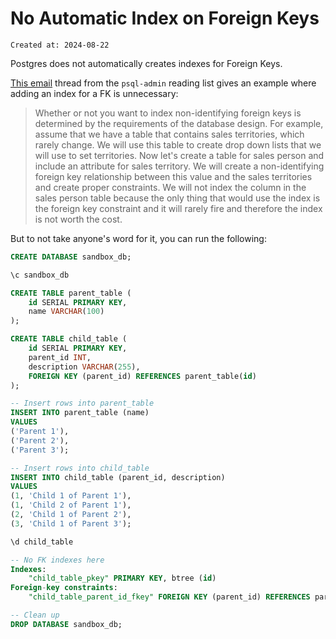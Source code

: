 # No Automatic Index on Foreign Keys

```
Created at: 2024-08-22
```

Postgres does not automatically creates indexes for Foreign Keys.

[This
email](http://web.archive.org/web/20240822020006/https://www.postgresql.org/message-id/472700FC.7040006%40reedyriver.com)
thread from the `psql-admin` reading list gives an example where adding an
index for a FK is unnecessary:

> Whether or not you want to index non-identifying foreign keys is determined
> by the requirements of the database design.  For example, assume that we have
> a table that contains sales territories, which rarely change. We will use
> this table to create drop down lists that we will use to set territories.
> Now let's create a table for sales person and include an attribute for sales
> territory.  We will create a non-identifying foreign key relationship between
> this value and the sales territories and create proper constraints.  We will
> not index the column in the sales person table because the only thing that
> would use the index is the foreign key constraint and it will rarely fire and
> therefore the index is not worth the cost.

But to not take anyone's word for it, you can run the following:

```sql
CREATE DATABASE sandbox_db;

\c sandbox_db

CREATE TABLE parent_table (
    id SERIAL PRIMARY KEY,
    name VARCHAR(100)
);

CREATE TABLE child_table (
    id SERIAL PRIMARY KEY,
    parent_id INT,
    description VARCHAR(255),
    FOREIGN KEY (parent_id) REFERENCES parent_table(id)
);

-- Insert rows into parent_table
INSERT INTO parent_table (name)
VALUES
('Parent 1'),
('Parent 2'),
('Parent 3');

-- Insert rows into child_table
INSERT INTO child_table (parent_id, description)
VALUES
(1, 'Child 1 of Parent 1'),
(1, 'Child 2 of Parent 1'),
(2, 'Child 1 of Parent 2'),
(3, 'Child 1 of Parent 3');

\d child_table

-- No FK indexes here
Indexes:
    "child_table_pkey" PRIMARY KEY, btree (id)
Foreign-key constraints:
    "child_table_parent_id_fkey" FOREIGN KEY (parent_id) REFERENCES parent_table(id)

-- Clean up
DROP DATABASE sandbox_db;
```
